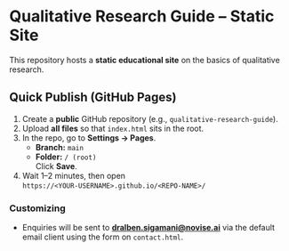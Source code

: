 # Qualitative Research Guide – Static Site

This repository hosts a **static educational site** on the basics of qualitative research.

## Quick Publish (GitHub Pages)

1. Create a **public** GitHub repository (e.g., `qualitative-research-guide`).
2. Upload **all files** so that `index.html` sits in the root.
3. In the repo, go to **Settings → Pages**.  
   - **Branch:** `main`  
   - **Folder:** `/ (root)`  
   Click **Save**.
4. Wait 1–2 minutes, then open  
   `https://<YOUR‑USERNAME>.github.io/<REPO‑NAME>/`

### Customizing

- Enquiries will be sent to **dralben.sigamani@novise.ai** via the default email client using the form on `contact.html`.
